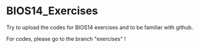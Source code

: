# BIOS14_Exercises
Try to upload the codes for BIOS14 exercises and to be familiar with github.

For codes, please go to the branch "exercises" !
